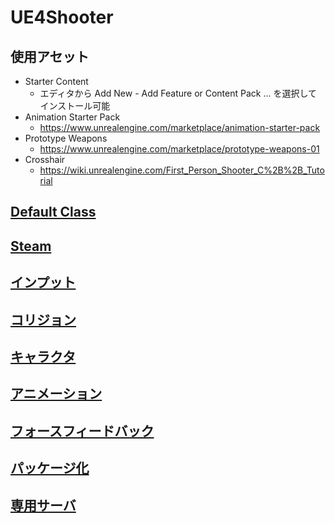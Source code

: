 ﻿# UE4Shooter

## 使用アセット

* Starter Content
  * エディタから Add New - Add Feature or Content Pack ... を選択してインストール可能
* Animation Starter Pack
    * https://www.unrealengine.com/marketplace/animation-starter-pack
* Prototype Weapons
    * https://www.unrealengine.com/marketplace/prototype-weapons-01
* Crosshair
    * https://wiki.unrealengine.com/First_Person_Shooter_C%2B%2B_Tutorial

## [Default Class](https://github.com/horinoh/UE4Shooter/tree/master/Document/DefaultClass)
## [Steam](https://github.com/horinoh/UE4Steam/tree/master/)
## [インプット](https://github.com/horinoh/UE4Shooter/tree/master/Document/Input)
## [コリジョン](https://github.com/horinoh/UE4Shooter/tree/master/Document/Collision)
## [キャラクタ](https://github.com/horinoh/UE4Shooter/tree/master/Document/Character)
## [アニメーション](https://github.com/horinoh/UE4Shooter/tree/master/Document/Animation)
## [フォースフィードバック](https://github.com/horinoh/UE4Shooter/tree/master/Document/ForceFeedback)
## [パッケージ化](https://github.com/horinoh/UE4DedicatedServer/tree/master/Document/Packaging)
## [専用サーバ](https://github.com/horinoh/UE4DedicatedServer/tree/master/Document/DedicatedServer)

<!--
Edit - Editor Preference - General - Global - Derived Data - Shared を設定することによりシェーダコンパイルを共有できる
    http://historia.co.jp/archives/9294/

GenerateProjectFiles.bat で「タスククラスが見つかりません」と怒られる場合
	VSインストーラ - 変更 - 個別のコンポーネント - コートツール - NuGetパッケージマネージャ

Visual Assist X の設定
	https://docs.wholetomato.com/default.asp?W804
UE4用の設定
    VAssistX - Visual Assist Options - Unreal Engine - Enable supoort for Unreal Engine4 にチェック
デフォルトのインテリセンスをやめる
    VAssistX - Visual Assist Options - Enhanced Listboxes - Source of C/C++ content - Visual Assit を選択

nldef.h が無いと言われてコンパイルが通らない
    vs2015をアンインストールしたせい、vs2017を使用する場合でも、(無駄に)vs2015をインストールしておかないとダメみたい…

UE4初期設定でやること
    Edit - Editor Preference - General
        Region & Language : 言語を英語にする
        Misclleraneous - Hot Reload - Automatically Compile Newly...のチェックを外す
        Global - Derived Data - Shared Derived Data Cache : フォルダを指定する
        Live Coding - Enable Live Codingにチェックを入れる
-->

<!--
TODO

○ オンラインサブシステム対応
○ 軌跡エフェクト対応
○ AnimInstance 条件遷移調査
    立ち - しゃがみ
    立ち - ほふく(Prone対応する場合)

○ エイム(Ironsight)対応する?
○ 非専用サーバ対応する？
○ Prone 対応する？
○ Knife(Melee)対応する？
-->



<!--
○ WIKI 覚書

[リンク](https://github.com/horinoh/UE4Shooter/Document/XXX.md)
![画像](Document/XXX.png)

__強調__
___強い強調___

~~打ち消し~~

`void main()/*コード*/`
~~~
//!< コード
void main()
~~~

| テーブル | YYY | ZZZ |
|:-:|:-:|:-:|
| aaa | bbb | ccc |
| ddd | eee | fff |
-->